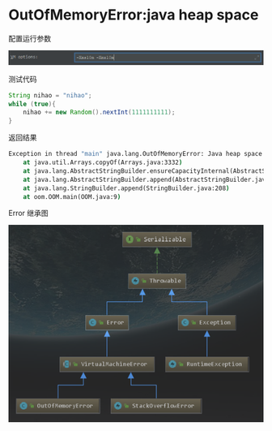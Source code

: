 # OutOfMemoryError:java heap space

配置运行参数

![1572871274391](assets/1572871274391.png)

测试代码

```java
String nihao = "nihao";
while (true){
    nihao += new Random().nextInt(1111111111);
}
```

返回结果

```cmd
Exception in thread "main" java.lang.OutOfMemoryError: Java heap space
	at java.util.Arrays.copyOf(Arrays.java:3332)
	at java.lang.AbstractStringBuilder.ensureCapacityInternal(AbstractStringBuilder.java:124)
	at java.lang.AbstractStringBuilder.append(AbstractStringBuilder.java:674)
	at java.lang.StringBuilder.append(StringBuilder.java:208)
	at oom.OOM.main(OOM.java:9)
```

Error 继承图

![1572871907217](assets/1572871907217.png)
